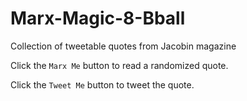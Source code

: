 # Marx-Magic-8-Bball
Collection of tweetable quotes from Jacobin magazine


Click the `Marx Me` button to read a randomized quote. 


Click the `Tweet Me` button to tweet the quote.
